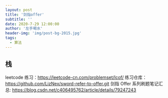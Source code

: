 ```yaml
---
layout: post
title: '剑指offer'
subtitle: ''
date: 2020-7-29 12:00:00
author: '左手喝水'
header-img: 'img/post-bg-2015.jpg'
tags:
  - 算法
---
```


## 栈

leetcode 练习：<https://leetcode-cn.com/problemset/lcof/>
练习仓库：<https://github.com/LizNex/sword-refer-to-offer.git>
剑指 Offer 系列刷题笔记汇总: <https://blog.csdn.net/c406495762/article/details/79247243>
